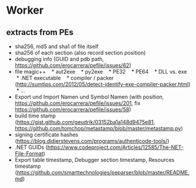 # Worker

## extracts from PEs
* sha256, md5 and sha1 of file itself
* sha256 of each section (also record section position)
* debugging info (GUID and pdb path, https://github.com/erocarrera/pefile/issues/62) 
* file magic++
    * aut2exe
    * py2exe
    * PE32
    * PE64
    * DLL vs. exe
    * .NET executable
    * compiler / packer (http://sumtips.com/2012/05/detect-identify-exe-compiler-packer.html) 
    * ...
* Export und Import Namen und Symbol Namen (with position, https://github.com/erocarrera/pefile/issues/201, fix https://github.com/erocarrera/pefile/issues/58)
* build time stamp (https://gist.github.com/geudrik/03152ba1a148d9475e81, https://github.com/tomchop/metastamp/blob/master/metastamp.py) 
* signing certificate hashes (https://blog.didierstevens.com/programs/authenticode-tools/) 
* .NET GUIDs (https://www.codeproject.com/Articles/12585/The-NET-File-Format)
* Export table timestamp, Debugger section timestamp, Resources timestamp (https://github.com/smarttechnologies/peparser/blob/master/README.md) 
